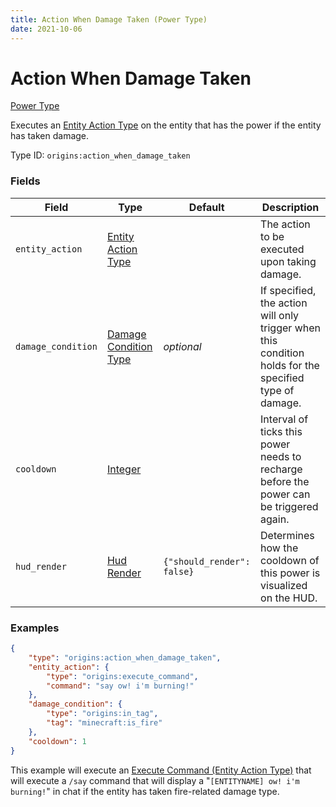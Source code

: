 ```yaml
---
title: Action When Damage Taken (Power Type)
date: 2021-10-06
---
```


# Action When Damage Taken

[Power Type](../power_types.md)

Executes an [Entity Action Type](../entity_action_types.md) on the entity that has the power if the entity has taken damage.

Type ID: `origins:action_when_damage_taken`


### Fields

Field | Type | Default | Description
------|------|---------|-------------
`entity_action` | [Entity Action Type](../entity_action_types.md) | | The action to be executed upon taking damage.
`damage_condition` | [Damage Condition Type](../damage_condition_types.md) | _optional_ | If specified, the action will only trigger when this condition holds for the specified type of damage.
`cooldown` | [Integer](../data_types/integer.md) | | Interval of ticks this power needs to recharge before the power can be triggered again.
`hud_render` | [Hud Render](../data_types/hud_render.md) | `{"should_render": false}` | Determines how the cooldown of this power is visualized on the HUD.


### Examples

```json
{
    "type": "origins:action_when_damage_taken",
    "entity_action": {
        "type": "origins:execute_command",
        "command": "say ow! i'm burning!"
    },
    "damage_condition": {
        "type": "origins:in_tag",
        "tag": "minecraft:is_fire"
    },
    "cooldown": 1
}
```

This example will execute an [Execute Command (Entity Action Type)](../entity_action_types/execute_command.md) that will execute a `/say` command that will display a "`[ENTITYNAME] ow! i'm burning!`" in chat if the entity has taken fire-related damage type.
